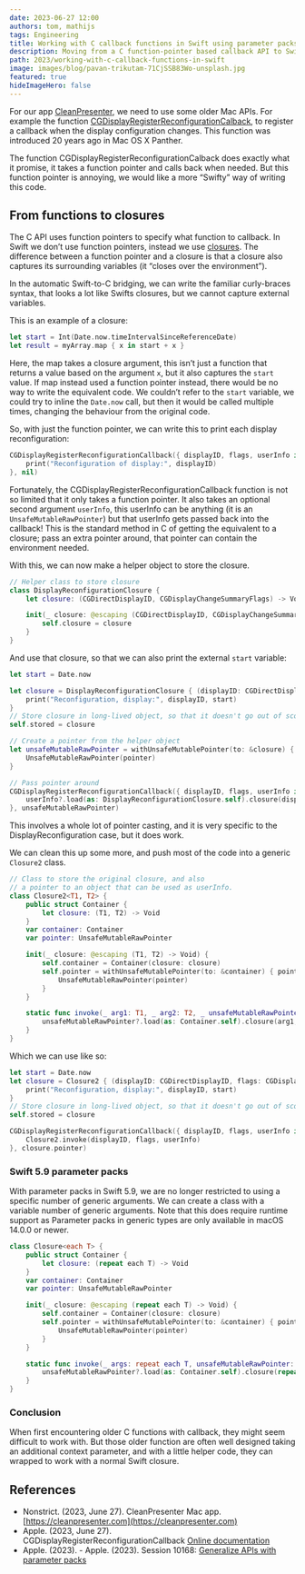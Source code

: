 ```yaml
---
date: 2023-06-27 12:00
authors: tom, mathijs
tags: Engineering
title: Working with C callback functions in Swift using parameter packs
description: Moving from a C function-pointer based callback API to Swift closures with generics. And a look at the future with parameter packs.
path: 2023/working-with-c-callback-functions-in-swift
image: images/blog/pavan-trikutam-71CjSSB83Wo-unsplash.jpg
featured: true
hideImageHero: false
---
```


For our app [CleanPresenter](https://cleanpresenter.com), we need to use some older Mac APIs. For example the function [CGDisplayRegisterReconfigurationCalback](https://developer.apple.com/documentation/coregraphics/1455336-cgdisplayregisterreconfiguration), to register a callback when the display configuration changes. This function was introduced 20 years ago in Mac OS X Panther.

The function CGDisplayRegisterReconfigurationCalback does exactly what it promise, it takes a function pointer and calls back when needed. But this function pointer is annoying, we would like a more “Swifty” way of writing this code.

## From functions to closures

The C API uses function pointers to specify what function to callback. In Swift we don’t use function pointers, instead we use [closures](https://en.wikipedia.org/wiki/Closure_(computer_programming)). The difference between a function pointer and a closure is that a closure also captures its surrounding variables (it “closes over the environment”).

In the automatic Swift-to-C bridging, we can write the familiar curly-braces syntax, that looks a lot like Swifts closures, but we cannot capture external variables.

This is an example of a closure:

```swift
let start = Int(Date.now.timeIntervalSinceReferenceDate)
let result = myArray.map { x in start + x }
```

Here, the map takes a closure argument, this isn’t just a function that returns a value based on the argument `x`, but it also captures the `start` value. If map instead used a function pointer instead, there would be no way to write the equivalent code. We couldn’t refer to the `start` variable, we could try to inline the `Date.now` call, but then it would be called multiple times, changing the behaviour from the original code.

So, with just the function pointer, we can write this to print each display reconfiguration:

```swift
CGDisplayRegisterReconfigurationCallback({ displayID, flags, userInfo in
    print("Reconfiguration of display:", displayID)
}, nil)
```

Fortunately, the CGDisplayRegisterReconfigurationCallback function is not so limited that it only takes a function pointer. It also takes an optional second argument `userInfo`, this userInfo can be anything (it is an `UnsafeMutableRawPointer`) but that userInfo gets passed back into the callback! This is the standard method in C of getting the equivalent to a closure; pass an extra pointer around, that pointer can contain the environment needed.

With this, we can now make a helper object to store the closure.

```swift
// Helper class to store closure
class DisplayReconfigurationClosure {
    let closure: (CGDirectDisplayID, CGDisplayChangeSummaryFlags) -> Void

    init(_ closure: @escaping (CGDirectDisplayID, CGDisplayChangeSummaryFlags) -> Void) {
        self.closure = closure
    }
}
```

And use that closure, so that we can also print the external `start` variable:

```swift
let start = Date.now

let closure = DisplayReconfigurationClosure { (displayID: CGDirectDisplayID, flags: CGDisplayChangeSummaryFlags) in
    print("Reconfiguration, display:", displayID, start)
}
// Store closure in long-lived object, so that it doesn't go out of scope
self.stored = closure

// Create a pointer from the helper object
let unsafeMutableRawPointer = withUnsafeMutablePointer(to: &closure) { pointer in
    UnsafeMutableRawPointer(pointer)
}

// Pass pointer around
CGDisplayRegisterReconfigurationCallback({ displayID, flags, userInfo in
    userInfo?.load(as: DisplayReconfigurationClosure.self).closure(displayID, flags)
}, unsafeMutableRawPointer)
```

This involves a whole lot of pointer casting, and it is very specific to the DisplayReconfiguration case, but it does work.

We can clean this up some more, and push most of the code into a generic `Closure2` class.

```swift
// Class to store the original closure, and also
// a pointer to an object that can be used as userInfo.
class Closure2<T1, T2> {
    public struct Container {
        let closure: (T1, T2) -> Void
    }
    var container: Container
    var pointer: UnsafeMutableRawPointer

    init(_ closure: @escaping (T1, T2) -> Void) {
        self.container = Container(closure: closure)
        self.pointer = withUnsafeMutablePointer(to: &container) { pointer in
            UnsafeMutableRawPointer(pointer)
        }
    }

    static func invoke(_ arg1: T1, _ arg2: T2, _ unsafeMutableRawPointer: UnsafeMutableRawPointer?) {
        unsafeMutableRawPointer?.load(as: Container.self).closure(arg1, arg2)
    }
}
```

Which we can use like so:

```swift
let start = Date.now
let closure = Closure2 { (displayID: CGDirectDisplayID, flags: CGDisplayChangeSummaryFlags) in
    print("Reconfiguration, display:", displayID, start)
}
// Store closure in long-lived object, so that it doesn't go out of scope
self.stored = closure

CGDisplayRegisterReconfigurationCallback({ displayID, flags, userInfo in
    Closure2.invoke(displayID, flags, userInfo)
}, closure.pointer)
```

### Swift 5.9 parameter packs

With parameter packs in Swift 5.9, we are no longer restricted to using a specific number of generic arguments. We can create a class with a variable number of generic arguments. Note that this does require runtime support as Parameter packs in generic types are only available in macOS 14.0.0 or newer.

```swift
class Closure<each T> {
    public struct Container {
        let closure: (repeat each T) -> Void
    }
    var container: Container
    var pointer: UnsafeMutableRawPointer

    init(_ closure: @escaping (repeat each T) -> Void) {
        self.container = Container(closure: closure)
        self.pointer = withUnsafeMutablePointer(to: &container) { pointer in
            UnsafeMutableRawPointer(pointer)
        }
    }

    static func invoke(_ args: repeat each T, unsafeMutableRawPointer: UnsafeMutableRawPointer?) {
        unsafeMutableRawPointer?.load(as: Container.self).closure(repeat (each args))
    }
}
```

### Conclusion

When first encountering older C functions with callback, they might seem difficult to work with. But those older function are often well designed taking an additional context parameter, and with a little helper code, they can wrapped to work with a normal Swift closure.


## References

- Nonstrict. (2023, June 27). CleanPresenter Mac app. [https://cleanpresenter.com](https://cleanpresenter.com)
- Apple. (2023, June 27). CGDisplayRegisterReconfigurationCallback [Online documentation](https://developer.apple.com/documentation/coregraphics/1455336-cgdisplayregisterreconfiguration)
- Apple. (2023). - Apple. (2023). Session 10168: [Generalize APIs with parameter packs](https://developer.apple.com/videos/play/wwdc2023/10168/)
